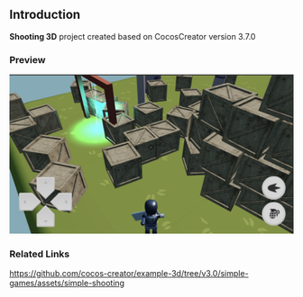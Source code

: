 ## Introduction
**Shooting 3D** project created based on CocosCreator version 3.7.0

### Preview
![image](../../../image/202209/2022092201.jpg)

### Related Links
https://github.com/cocos-creator/example-3d/tree/v3.0/simple-games/assets/simple-shooting